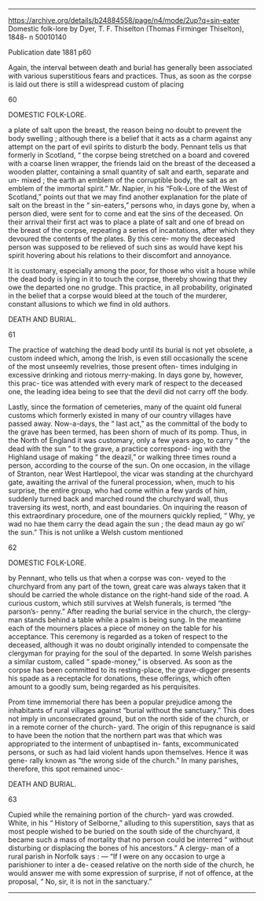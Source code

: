

---


https://archive.org/details/b24884558/page/n4/mode/2up?q=sin-eater
Domestic folk-lore
by Dyer, T. F. Thiselton (Thomas Firminger Thiselton), 1848- n 50010140

Publication date 1881
p60

Again, the interval between death and burial has 
generally been associated with various superstitious 
fears and practices. Thus, as soon as the corpse is 
laid out there is still a widespread custom of placing 



60 



DOMESTIC FOLK-LORE. 



a plate of salt upon the breast, the reason being 
no doubt to prevent the body swelling ; although 
there is a belief that it acts as a charm against 
any attempt on the part of evil spirits to disturb the 
body. Pennant tells us that formerly in Scotland, 
“ the corpse being stretched on a board and covered 
with a coarse linen wrapper, the friends laid on the 
breast of the deceased a wooden platter, containing a 
small quantity of salt and earth, separate and un- 
mixed ; the earth an emblem of the corruptible body, 
the salt as an emblem of the immortal spirit.” Mr. 
Napier, in his “Folk-Lore of the West of Scotland,” 
points out that we may find another explanation for 
the plate of salt on the breast in the “ sin-eaters,” 
persons who, in days gone by, when a person died, 
were sent for to come and eat the sins of the deceased. 
On their arrival their first act was to place a plate of 
salt and one of bread on the breast of the corpse, 
repeating a series of incantations, after which they 
devoured the contents of the plates. By this cere- 
mony the deceased person was supposed to be 
relieved of such sins as would have kept his spirit 
hovering about his relations to their discomfort and 
annoyance. 

It is customary, especially among the poor, for 
those who visit a house while the dead body is lying 
in it to touch the corpse, thereby showing that they 
owe the departed one no grudge. This practice, in 
all probability, originated in the belief that a corpse 
would bleed at the touch of the murderer, constant 
allusions to which we find in old authors. 



DEATH AND BURIAL. 



61 



The practice of watching the dead body until its 
burial is not yet obsolete, a custom indeed which, 
among the Irish, is even still occasionally the scene 
of the most unseemly revelries, those present often- 
times indulging in excessive drinking and riotous 
merry-making. In days gone by, however, this prac- 
tice was attended with every mark of respect to the 
deceased one, the leading idea being to see that the 
devil did not carry off the body. 

Lastly, since the formation of cemeteries, many of 
the quaint old funeral customs which formerly existed 
in many of our country villages have passed away. 
Now-a-days, the “ last act,” as the committal of the 
body to the grave has been termed, has been shorn of 
much of its pomp. Thus, in the North of England 
it was customary, only a few years ago, to carry “ the 
dead with the sun ” to the grave, a practice correspond- 
ing with the Highland usage of making “ the deazil,” 
or walking three times round a person, according to 
the course of the sun. On one occasion, in the village 
of Stranton, near West Hartlepool, the vicar was 
standing at the churchyard gate, awaiting the 
arrival of the funeral procession, when, much to his 
surprise, the entire group, who had come within a few 
yards of him, suddenly turned back and marched 
round the churchyard wall, thus traversing its west, 
north, and east boundaries. On inquiring the reason 
of this extraordinary procedure, one of the mourners 
quickly replied, “ Why, ye wad no hae them carry the 
dead again the sun ; the dead maun ay go wi’ the 
sun.” This is not unlike a Welsh custom mentioned 



62 



DOMESTIC FOLK-LORE. 



by Pennant, who tells us that when a corpse was con- 
veyed to the churchyard from any part of the town, 
great care was always taken that it should be carried 
the whole distance on the right-hand side of the road. 
A curious custom, which still survives at Welsh 
funerals, is termed “the parson’s- penny.” After 
reading the burial service in the church, the clergy- 
man stands behind a table while a psalm is being 
sung. In the meantime each of the mourners places a 
piece of money on the table for his acceptance. This 
ceremony is regarded as a token of respect to the 
deceased, although it was no doubt originally intended 
to compensate the clergyman for praying for the soul 
of the departed. In some Welsh parishes a similar 
custom, called “ spade-money,” is observed. As soon 
as the corpse has been committed to its resting-place, 
the grave-digger presents his spade as a receptacle for 
donations, these offerings, which often amount to a 
goodly sum, being regarded as his perquisites. 

Prom time immemorial there has been a popular 
prejudice among the inhabitants of rural villages 
against “burial without the sanctuary.” This does not 
imply in unconsecrated ground, but on the north side 
of the church, or in a remote corner of the church- 
yard. The origin of this repugnance is said to have 
been the notion that the northern part was that which 
was appropriated to the interment of unbaptised in- 
fants, excommunicated persons, or such as had laid 
violent hands upon themselves. Hence it was gene- 
rally known as “the wrong side of the church.” In 
many parishes, therefore, this spot remained unoc- 



DEATH AND BURIAL. 



63 



Cupied while the remaining portion of the church- 
yard was crowded. White, in his “ History of 
Selborne,” alluding to this superstition, says that as 
most people wished to be buried on the south side of 
the churchyard, it became such a mass of mortality 
that no person could be interred “ without disturbing 
or displacing the bones of his ancestors.” A clergy- 
man of a rural parish in Norfolk says : — “If I were 
on any occasion to urge a parishioner to inter a de- 
ceased relative on the north side of the church, he 
would answer me with some expression of surprise, 
if not of offence, at the proposal, “ No, sir, it is not 
in the sanctuary.” 

---

